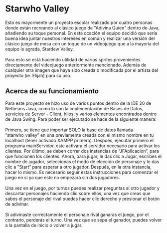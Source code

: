 # Starwho Valley
Esto es mayormente un proyecto escolar realizado por cuatro personas donde están recreando al clásico juego de "Adivina Quien" dentro de Java,
añadiendo su toque personal. En esta ocación el equipo decidió que sería buena idea juntar nuestros intereses en común y realizar una versión
del clásico juego de mesa con un toque de un videojuego que a la mayoría del equipo le agrada, Stardew Valley.
<br><br>Para esto se está haciendo utilidad de varios sprites provenientes directamente del videojuego anteriormente mencionado. Además de
cualquier otra imagen que haya sido creada o modificada por el artista del proyecto (ie. Elijah) para su uso.
## Acerca de su funcionamiento
Para este proyecto se hizo uso de varios puntos dentro de la IDE 20 de Netbeans Java, como lo son la implementación de Bases de Datos, servicios
de Server - Client, hilos, y varios elementos encontrados dentro de Java Swing. Para poder ser ejecutado se hace de la siguiente manera:
<br><br>Primero, se tiene que importar SOLO la base de datos llamada “starwho_valley” en una previamente creada con el mismo nombre en tu localhost (tener activado XAMPP primero). Después, ejecutar primero el programa mainServidor, este activara el servidor necesario para activar los clientes. Por último, se deben correr dos instancias de “JFAplicacion”, para que funcionen los clientes.
Ahora, para jugar, le das clic a Jugar, escribes el nombre de jugador, seleccionas el modo de elección de personaje y le das clic a "Start” para esperar a otro jugador. Después, en la otra instancia, hacer lo mismo. Es necesario seguir estas instrucciones para comenzar el juego en si ya que este no empezará sin dos jugadores.
<br><br>Una vez en el juego, por turnos puedes realizar preguntas al otro jugador y descartar personajes haciendo clic sobre ellos, una vez que creas que sabes el personaje del rival puedes hacer clic derecho y presionar el botón de adivinar.
<br><br>Si adivinaste correctamente el personaje rival ganaras el juego, por el contrario, perderás el turno. Una vez que se sepa el ganador, puedes volver a la pantalla de inicio o volver a jugar. 

